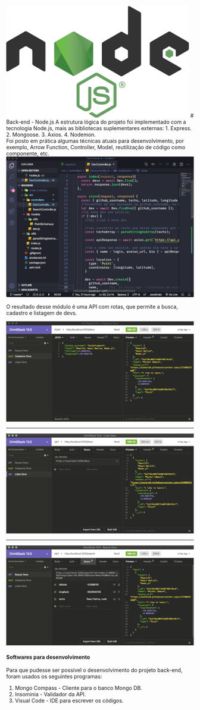 <img  alt="Node.js" src="./img/node.js.png" height="300px" width=auto/>
# Back-end - Node.js
A estrutura lógica do projeto foi implementado com a tecnologia Node.js, mais as bibliotecas suplementares externas:
  1. Express.
  2. Mongoose.
  3. Axios.
  4. Nodemon.
<br/>Foi posto em prática algumas técnicas atuais para desenvolvimento, por exemplo, Arrow Function, Controller, Model, reutilização de código como componente, etc.

<img  alt="Coleção de imagens Back-end" src="./img/devScreen.png"/>

O resultado desse módulo é uma API com rotas, que permite a busca, cadastro e listagem de devs.

<img src="./img/cadAPI.png" alt="Rota de cadastro"/>
<hr>
<img src="./img/listaAPI.png" alt="Rota de listagem dos devs."/>
<hr>
<img src="./img/SearchAPI.png" alt="Rota de busca dos devs."/>


#### Softwares para desenvolvimento
Para que pudesse ser possivel o desenvolvimento do projeto back-end, foram usados os seguintes programas:
  1. Mongo Compass - Cliente para o banco Mongo DB.
  2. Insominia - Validador da API.
  3. Visual Code - IDE para escrever os códigos.
